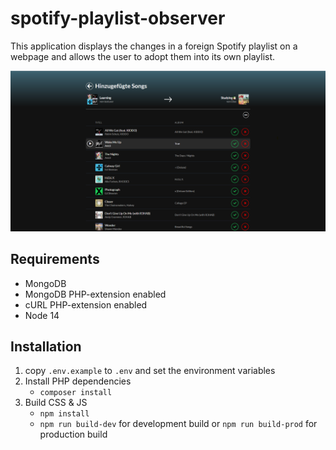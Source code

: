 # spotify-playlist-observer
This application displays the changes in a foreign Spotify playlist on a webpage and allows the user to adopt them into its own playlist.

![playlist_observer](docs/playlist_observer.png)

## Requirements

- MongoDB
- MongoDB PHP-extension enabled
- cURL PHP-extension enabled
- Node 14

## Installation
1. copy `.env.example` to `.env` and set the environment variables
2. Install PHP dependencies
    - `composer install`
3. Build CSS & JS
    - `npm install`
    - `npm run build-dev` for development build or `npm run build-prod` for production build